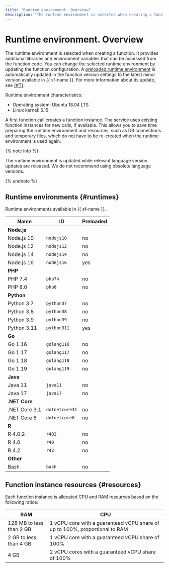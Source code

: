 ```yaml
---
title: "Runtime environment. Overview"
description: "The runtime environment is selected when creating a function. It provides additional libraries and environment variables that can be accessed from the function code. You can change the selected runtime environment by updating the function configuration."
---
```


# Runtime environment. Overview

The runtime environment is selected when creating a function. It provides additional libraries and environment variables that can be accessed from the function code. You can change the selected runtime environment by updating the function configuration. A [preloaded runtime environment](./preload-runtime.md) is automatically updated in the function version settings to the latest minor version available in {{ sf-name }}. For more information about its update, see [{#T}](preload-runtime.md#update).

Runtime environment characteristics:

- Operating system: Ubuntu 18.04 LTS
- Linux kernel: 5.15

A first function call creates a function instance. The service uses existing function instances for new calls, if available. This allows you to save time preparing the runtime environment and resources, such as DB connections and temporary files, which do not have to be re-created when the runtime environment is used again.

{% note info %}

The runtime environment is updated while relevant language version updates are released. We do not recommend using obsolete language versions.

{% endnote %}

## Runtime environments {#runtimes}

Runtime environments available in {{ sf-name }}.

| Name | ID | Preloaded |
| ---- | ---- | ---- |
| **Node.js** |  |  |
| Node.js 10 | `nodejs10` | no |
| Node.js 12 | `nodejs12` | no |
| Node.js 14 | `nodejs14` | no |
| Node.js 16 | `nodejs16` | yes |
| **PHP** |  |  |
| PHP 7.4 | `php74` | no |
| PHP 8.0 | `php8`  | no |
| **Python** |  |  |
| Python 3.7 | `python37` | no |
| Python 3.8 | `python38` | no |
| Python 3.9 | `python39` | no |
| Python 3.11 | `python311` | yes |
| **Go** |  |  |
| Go 1.16 | `golang116` | no |
| Go 1.17 | `golang117` | no |
| Go 1.18 | `golang118` | no |
| Go 1.19 | `golang119` | no |
| **Java** |  |  |
| Java 11 | `java11` | no |
| Java 17 | `java17` | no |
| **.NET Core** |  |  |
| .NET Core 3.1 | `dotnetcore31` | no |
| .NET Core 6 | `dotnetcore6` | no |
| **R** |  |  |
| R 4.0.2 | `r402` | no |
| R 4.0 | `r40` | no |
| R 4.2 | `r42` | no |
| **Other** |  |  |
| Bash | `bash` | no |

## Function instance resources {#resources}

Each function instance is allocated CPU and RAM resources based on the following ratios:

| RAM | CPU |
--- | ---
| 128 MB to less than 2 GB | 1 vCPU core with a guaranteed vCPU share of up to 100%, proportional to RAM |
| 2 GB to less than 4 GB | 1 vCPU core with a guaranteed vCPU share of 100% |
| 4 GB | 2 vCPU cores with a guaranteed vCPU share of 100% |
